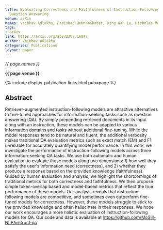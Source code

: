 ```yaml
---
title: Evaluating Correctness and Faithfulness of Instruction-Following Models for
  Question Answering
venue: arXiv
names: Vaibhav Adlakha, Parishad BehnamGhader, Xing Han Lu, Nicholas Meade, Siva Reddy
tags:
- arXiv
link: https://arxiv.org/abs/2307.16877
author: Vaibhav Adlakha
categories: Publications
layout: paper
---
```


*{{ page.names }}*

**{{ page.venue }}**

{% include display-publication-links.html pub=page %}

## Abstract

Retriever-augmented instruction-following models are attractive alternatives to fine-tuned approaches for information-seeking tasks such as question answering (QA). By simply prepending retrieved documents in its input along with an instruction, these models can be adapted to various information domains and tasks without additional fine-tuning. While the model responses tend to be natural and fluent, the additional verbosity makes traditional QA evaluation metrics such as exact match (EM) and F1 unreliable for accurately quantifying model performance. In this work, we investigate the performance of instruction-following models across three information-seeking QA tasks. We use both automatic and human evaluation to evaluate these models along two dimensions: 1) how well they satisfy the user's information need (correctness), and 2) whether they produce a response based on the provided knowledge (faithfulness). Guided by human evaluation and analysis, we highlight the shortcomings of traditional metrics for both correctness and faithfulness. We then propose simple token-overlap based and model-based metrics that reflect the true performance of these models. Our analysis reveals that instruction-following models are competitive, and sometimes even outperform fine-tuned models for correctness. However, these models struggle to stick to the provided knowledge and often hallucinate in their responses. We hope our work encourages a more holistic evaluation of instruction-following models for QA. Our code and data is available at https://github.com/McGill-NLP/instruct-qa